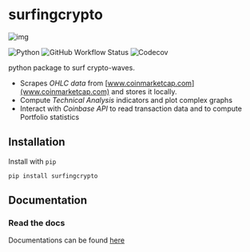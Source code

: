 
# surfingcrypto

![img](docsrc/source/images/logo.png)

![Python](https://img.shields.io/badge/python-3.7%20%7C%203.8%20%7C%203.9%20-blue)
![GitHub Workflow Status](https://img.shields.io/github/workflow/status/giocaizzi/surfingcrypto/ci)
![Codecov](https://img.shields.io/codecov/c/gh/giocaizzi/surfingcrypto)

python package to surf crypto-waves.

- Scrapes *OHLC data* from [www.coinmarketcap.com](www.coinmarketcap.com) and stores it locally.
- Compute *Technical Analysis* indicators and plot complex graphs
- Interact with *Coinbase API* to read transaction data and to compute Portfolio statistics

## Installation

Install with `pip`
   ```shell
   pip install surfingcrypto
   ```

## Documentation

### Read the docs

Documentations can be found [here](https://giocaizzi.github.io/surfingcrypto/)


